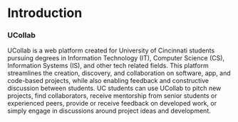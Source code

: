 # Introduction

### UCollab

UCollab is a web platform created for University of Cincinnati students pursuing degrees in Information Technology (IT), Computer Science (CS), Information Systems (IS), and other tech related fields. This platform streamlines the creation, discovery, and collaboration on software, app, and code-based projects, while also enabling feedback and constructive discussion between students. UC students can use UCollab to pitch new projects, find collaborators, receive mentorship from senior students or experienced peers, provide or receive feedback on developed work, or simply engage in discussions around project ideas and development. 

